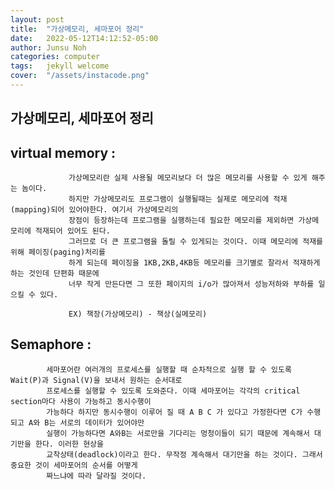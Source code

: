 ```yaml
---
layout: post
title:  "가상메모리, 세마포어 정리"
date:   2022-05-12T14:12:52-05:00
author: Junsu Noh
categories: computer
tags:	jekyll welcome
cover:  "/assets/instacode.png" 
---
```


## 가상메모리, 세마포어 정리



## virtual memory :


                 가상메모리란 실제 사용될 메모리보다 더 많은 메모리를 사용할 수 있게 해주는 놈이다.
                 하지만 가상메모리도 프로그램이 실행될때는 실제로 메모리에 적재(mapping)되어 있어야한다. 여기서 가상메모리의
                 장점이 등장하는데 프로그램을 실행하는데 필요한 메모리를 제외하면 가상메모리에 적재되어 있어도 된다.
                 그러므로 더 큰 프로그램을 돌릴 수 있게되는 것이다. 이때 메모리에 적재를 위해 페이징(paging)처리를
                 하게 되는데 페이징을 1KB,2KB,4KB등 메모리를 크기별로 잘라서 적재하게 하는 것인데 단편화 때문에 
                 너무 작게 만든다면 그 또한 페이지의 i/o가 많아져서 성능저하와 부하를 일으킬 수 있다.
                 
                 EX) 책장(가상메모리) - 책상(실메모리)

## Semaphore : 


            세마포어란 여러개의 프로세스를 실행할 때 순차적으로 실행 할 수 있도록 Wait(P)과 Signal(V)을 보내서 원하는 순서대로
            프로세스를 실행할 수 있도록 도와준다. 이때 세마포어는 각각의 critical section마다 사용이 가능하고 동시수행이
            가능하다 하지만 동시수행이 이루어 질 때 A B C 가 있다고 가정한다면 C가 수행되고 A와 B는 서로의 데이터가 있어야만
            실행이 가능하다면 A와B는 서로만을 기다리는 멍청이들이 되기 때문에 계속해서 대기만을 한다. 이러한 현상을
            교착상태(deadlock)이라고 한다. 무작정 계속해서 대기만을 하는 것이다. 그래서 중요한 것이 세마포어의 순서를 어떻게
            짜느냐에 따라 달라질 것이다.






